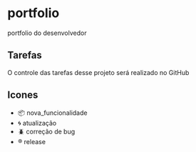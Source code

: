 # portfolio
portfolio do desenvolvedor 

## Tarefas

O controle das tarefas desse projeto será realizado no GitHub

## Icones

- :package: nova_funcionalidade
- :cyclone: atualização
- :beetle: correção de bug
- :registered: release
